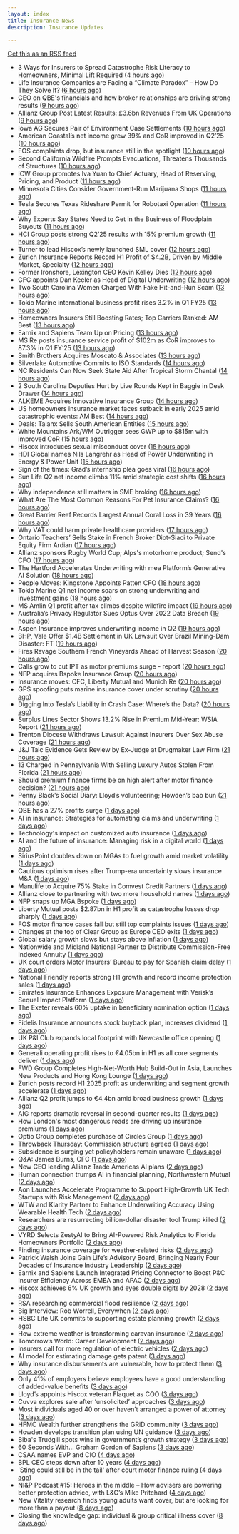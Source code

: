 ```yaml
---
layout: index
title: Insurance News
description: Insurance Updates

---
```


[Get this as an RSS feed](/insurance.rss)

<!-- news_marker starts -->
- 3 Ways for Insurers to Spread Catastrophe Risk Literacy to Homeowners, Minimal Lift Required ([4 hours ago](https://www.insurancejournal.com/blogs/cotality/2025/08/08/834825.htm))
- Life Insurance Companies are Facing a “Climate Paradox” – How Do They Solve It? ([6 hours ago](https://insurance-edge.net/2025/08/08/life-insurance-companies-are-facing-a-climate-paradox-how-do-they-solve-it/))
- CEO on QBE's financials and how broker relationships are driving strong results ([9 hours ago](https://www.insurancebusinessmag.com/uk/news/breaking-news/ceo-on-qbes-financials-and-how-broker-relationships-are-driving-strong-results-545610.aspx))
- Allianz Group Post Latest Results: £3.6bn Revenues From UK Operations ([9 hours ago](https://insurance-edge.net/2025/08/08/allianz-group-post-latest-results-3-6bn-revenues-from-uk-operations/))
- Iowa AG Secures Pair of Environment Case Settlements ([10 hours ago](https://www.insurancejournal.com/news/midwest/2025/08/08/835081.htm))
- American Coastal’s net income grew 39% and CoR improved in Q2’25 ([10 hours ago](https://www.reinsurancene.ws/american-coastals-net-income-grew-39-and-cor-improved-in-q225/))
- FOS complaints drop, but insurance still in the spotlight ([10 hours ago](https://www.insurancebusinessmag.com/uk/news/breaking-news/fos-complaints-drop-but-insurance-still-in-the-spotlight-545600.aspx))
- Second California Wildfire Prompts Evacuations, Threatens Thousands of Structures ([10 hours ago](https://www.insurancejournal.com/news/west/2025/08/08/835082.htm))
- ICW Group promotes Iva Yuan to Chief Actuary, Head of Reserving, Pricing, and Product ([11 hours ago](https://www.reinsurancene.ws/icw-group-promotes-iva-yuan-to-chief-actuary-head-of-reserving-pricing-and-product/))
- Minnesota Cities Consider Government-Run Marijuana Shops ([11 hours ago](https://www.insurancejournal.com/news/midwest/2025/08/08/835077.htm))
- Tesla Secures Texas Rideshare Permit for Robotaxi Operation ([11 hours ago](https://www.insurancejournal.com/news/southcentral/2025/08/08/835072.htm))
- Why Experts Say States Need to Get in the Business of Floodplain Buyouts ([11 hours ago](https://www.insurancejournal.com/news/southcentral/2025/08/08/835067.htm))
- HCI Group posts strong Q2’25 results with 15% premium growth ([11 hours ago](https://www.reinsurancene.ws/hci-group-posts-strong-q225-results-with-15-premium-growth/))
- Turner to lead Hiscox’s newly launched SML cover ([12 hours ago](https://www.reinsurancene.ws/turner-to-lead-hiscoxs-newly-launched-sml-cover/))
- Zurich Insurance Reports Record H1 Profit of $4.2B, Driven by Middle Market, Specialty ([12 hours ago](https://www.insurancejournal.com/news/international/2025/08/08/835039.htm))
- Former Ironshore, Lexington CEO Kevin Kelley Dies ([12 hours ago](https://www.insurancejournal.com/news/national/2025/08/08/835052.htm))
- CFC appoints Dan Keeler as Head of Digital Underwriting ([12 hours ago](https://www.reinsurancene.ws/cfc-appoints-dan-keeler-as-head-of-digital-underwriting/))
- Two South Carolina Women Charged With Fake Hit-and-Run Scam ([13 hours ago](https://www.insurancejournal.com/news/southeast/2025/08/08/835041.htm))
- Tokio Marine international business profit rises 3.2% in Q1 FY25 ([13 hours ago](https://www.reinsurancene.ws/tokio-marine-international-business-profit-rises-3-2-in-q1-fy25/))
- Homeowners Insurers Still Boosting Rates; Top Carriers Ranked: AM Best ([13 hours ago](https://www.insurancejournal.com/news/national/2025/08/08/835044.htm))
- Earnix and Sapiens Team Up on Pricing ([13 hours ago](https://insurance-edge.net/2025/08/08/earnix-and-sapiens-team-up-on-pricing/))
- MS Re posts insurance service profit of $102m as CoR improves to 87.3% in Q1 FY’25 ([13 hours ago](https://www.reinsurancene.ws/ms-re-posts-insurance-service-profit-of-102m-as-cor-improves-to-87-3-in-q1-fy25/))
- Smith Brothers Acquires Moscato & Associates ([13 hours ago](https://www.insurancejournal.com/news/east/2025/08/08/835031.htm))
- Silverlake Automotive Commits to ISO Standards ([14 hours ago](https://insurance-edge.net/2025/08/08/silverlake-automotive-commits-to-iso-standards/))
- NC Residents Can Now Seek State Aid After Tropical Storm Chantal ([14 hours ago](https://www.insurancejournal.com/news/southeast/2025/08/08/835028.htm))
- 2 South Carolina Deputies Hurt by Live Rounds Kept in Baggie in Desk Drawer ([14 hours ago](https://www.insurancejournal.com/news/southeast/2025/08/08/835022.htm))
- ALKEME Acquires Innovative Insurance Group ([14 hours ago](https://www.insurancejournal.com/news/east/2025/08/08/835024.htm))
- US homeowners insurance market faces setback in early 2025 amid catastrophic events: AM Best ([14 hours ago](https://www.reinsurancene.ws/us-homeowners-insurance-market-faces-setback-in-early-2025-amid-catastrophic-events-am-best/))
- Deals: Talanx Sells South American Entities ([15 hours ago](https://insurance-edge.net/2025/08/08/deals-talanx-sells-south-american-entities/))
- White Mountains Ark/WM Outrigger sees GWP up to $815m with improved CoR ([15 hours ago](https://www.reinsurancene.ws/white-mountains-ark-wm-outrigger-sees-gwp-up-to-815m-with-improved-cor/))
- Hiscox introduces sexual misconduct cover ([15 hours ago](https://www.postonline.co.uk/commercial/7958861/hiscox-introduces-sexual-misconduct-cover))
- HDI Global names Nils Langrehr as Head of Power Underwriting in Energy & Power Unit ([15 hours ago](https://www.reinsurancene.ws/hdi-global-names-nils-langrehr-as-head-of-power-underwriting-in-energy-power-unit/))
- Sign of the times: Grad’s internship plea goes viral ([16 hours ago](https://www.postonline.co.uk/news/7958858/sign-of-the-times-grad%E2%80%99s-internship-plea-goes-viral))
- Sun Life Q2 net income climbs 11% amid strategic cost shifts ([16 hours ago](https://www.insurancebusinessmag.com/uk/news/breaking-news/sun-life-q2-net-income-climbs-11-amid-strategic-cost-shifts-545533.aspx))
- Why independence still matters in SME broking ([16 hours ago](https://www.insurancebusinessmag.com/uk/news/breaking-news/why-independence-still-matters-in-sme-broking-545531.aspx))
- What Are The Most Common Reasons For Pet Insurance Claims? ([16 hours ago](https://insurance-edge.net/2025/08/08/what-are-the-most-common-reasons-for-pet-insurance-claims/))
- Great Barrier Reef Records Largest Annual Coral Loss in 39 Years ([16 hours ago](https://www.insurancejournal.com/news/international/2025/08/08/835012.htm))
- Why VAT could harm private healthcare providers ([17 hours ago](https://ifamagazine.com/why-vat-could-harm-private-healthcare-providers/))
- Ontario Teachers’ Sells Stake in French Broker Diot-Siaci to Private Equity Firm Ardian ([17 hours ago](https://www.insurancejournal.com/news/international/2025/08/08/835009.htm))
- Allianz sponsors Rugby World Cup; Alps's motorhome product; Send's CFO ([17 hours ago](https://www.postonline.co.uk/news/7958853/allianz-sponsors-rugby-world-cup-alpss-motorhome-product-sends-cfo))
- The Hartford Accelerates Underwriting with mea Platform’s Generative AI Solution ([18 hours ago](https://www.insurtechinsights.com/the-hartford-accelerates-underwriting-with-mea-platforms-generative-ai-solution/))
- People Moves: Kingstone Appoints Patten CFO ([18 hours ago](https://www.insurancejournal.com/news/east/2025/08/08/834629.htm))
- Tokio Marine Q1 net income soars on strong underwriting and investment gains ([18 hours ago](https://www.insurancebusinessmag.com/uk/news/breaking-news/tokio-marine-q1-net-income-soars-on-strong-underwriting-and-investment-gains-545506.aspx))
- MS Amlin Q1 profit after tax climbs despite wildfire impact ([19 hours ago](https://www.insurancebusinessmag.com/uk/news/breaking-news/ms-amlin-q1-profit-after-tax-climbs-despite-wildfire-impact-545503.aspx))
- Australia’s Privacy Regulator Sues Optus Over 2022 Data Breach ([19 hours ago](https://www.insurancejournal.com/news/international/2025/08/08/835002.htm))
- Aspen Insurance improves underwriting income in Q2 ([19 hours ago](https://www.insurancebusinessmag.com/uk/news/breaking-news/aspen-insurance-improves-underwriting-income-in-q2-545500.aspx))
- BHP, Vale Offer $1.4B Settlement in UK Lawsuit Over Brazil Mining-Dam Disaster: FT ([19 hours ago](https://www.insurancejournal.com/news/international/2025/08/08/834999.htm))
- Fires Ravage Southern French Vineyards Ahead of Harvest Season ([20 hours ago](https://www.insurancejournal.com/news/international/2025/08/08/834994.htm))
- Calls grow to cut IPT as motor premiums surge - report ([20 hours ago](https://www.insurancebusinessmag.com/uk/news/auto-motor/calls-grow-to-cut-ipt-as-motor-premiums-surge--report-545497.aspx))
- NFP acquires Bspoke Insurance Group ([20 hours ago](https://www.insurancebusinessmag.com/uk/news/breaking-news/nfp-acquires-bspoke-insurance-group-545496.aspx))
- Insurance moves: CFC, Liberty Mutual and Munich Re ([20 hours ago](https://www.insurancebusinessmag.com/uk/news/breaking-news/insurance-moves-cfc-liberty-mutual-and-munich-re-545495.aspx))
- GPS spoofing puts marine insurance cover under scrutiny ([20 hours ago](https://www.insurancebusinessmag.com/uk/news/marine/gps-spoofing-puts-marine-insurance-cover-under-scrutiny-545493.aspx))
- Digging Into Tesla’s Liability in Crash Case: Where’s the Data? ([20 hours ago](https://www.insurancejournal.com/news/national/2025/08/08/834964.htm))
- Surplus Lines Sector Shows 13.2% Rise in Premium Mid-Year: WSIA Report ([21 hours ago](https://www.insurancejournal.com/news/national/2025/08/08/834974.htm))
- Trenton Diocese Withdraws Lawsuit Against Insurers Over Sex Abuse Coverage ([21 hours ago](https://www.insurancejournal.com/news/east/2025/08/08/834988.htm))
- J&J Talc Evidence Gets Review by Ex-Judge at Drugmaker Law Firm ([21 hours ago](https://www.insurancejournal.com/news/national/2025/08/08/834978.htm))
- 13 Charged in Pennsylvania With Selling Luxury Autos Stolen From Florida ([21 hours ago](https://www.insurancejournal.com/news/east/2025/08/08/834983.htm))
- Should premium finance firms be on high alert after motor finance decision? ([21 hours ago](https://www.postonline.co.uk/regulation/7958311/should-premium-finance-firms-be-on-high-alert-after-motor-finance-decision))
- Penny Black’s Social Diary: Lloyd’s volunteering; Howden’s bao bun ([21 hours ago](https://www.postonline.co.uk/people/7958082/penny-black%E2%80%99s-social-diary-lloyd%E2%80%99s-volunteering-howden%E2%80%99s-bao-bun))
- QBE has a 27% profits surge ([1 days ago](https://www.insurancebusinessmag.com/uk/news/breaking-news/qbe-has-a-27-profits-surge-545459.aspx))
- AI in insurance: Strategies for automating claims and underwriting ([1 days ago](https://www.dig-in.com/opinion/strategies-for-automating-claims-and-underwriting-with-ai))
- Technology's impact on customized auto insurance ([1 days ago](https://www.dig-in.com/opinion/how-telematics-will-customize-auto-insurance))
- AI and the future of insurance: Managing risk in a digital world ([1 days ago](https://www.dig-in.com/opinion/using-ai-to-manage-risk-in-a-digital-world))
- SiriusPoint doubles down on MGAs to fuel growth amid market volatility ([1 days ago](https://www.insurancebusinessmag.com/uk/news/breaking-news/siriuspoint-doubles-down-on-mgas-to-fuel-growth-amid-market-volatility-545405.aspx))
- Cautious optimism rises after Trump-era uncertainty slows insurance M&A ([1 days ago](https://www.insurancebusinessmag.com/uk/news/breaking-news/cautious-optimism-rises-after-trumpera-uncertainty-slows-insurance-manda-545403.aspx))
- Manulife to Acquire 75% Stake in Comvest Credit Partners ([1 days ago](https://www.insurtechinsights.com/manulife-to-acquire-75-stake-in-comvest-credit-partners/))
- Allianz close to partnering with two more household names ([1 days ago](https://www.postonline.co.uk/news/7958857/allianz-close-to-partnering-with-two-more-household-names))
- NFP snaps up MGA Bspoke ([1 days ago](https://www.postonline.co.uk/news/7958856/nfp-snaps-up-mga-bspoke))
- Liberty Mutual posts $2.87bn in H1 profit as catastrophe losses drop sharply ([1 days ago](https://www.insurancebusinessmag.com/uk/news/breaking-news/liberty-mutual-posts-2-87bn-in-h1-profit-as-catastrophe-losses-drop-sharply-545370.aspx))
- FOS motor finance cases fall but still top complaints issues ([1 days ago](https://www.postonline.co.uk/personal/7958855/fos-motor-finance-cases-fall-but-still-top-complaints-issues))
- Changes at the top of Clear Group as Europe CEO exits ([1 days ago](https://www.postonline.co.uk/news/7958854/changes-at-the-top-of-clear-group-as-europe-ceo-exits))
- Global salary growth slows but stays above inflation ([1 days ago](https://www.insurancebusinessmag.com/uk/news/breaking-news/global-salary-growth-slows-but-stays-above-inflation-545395.aspx))
- Nationwide and Midland National Partner to Distribute Commission-Free Indexed Annuity ([1 days ago](https://www.insurtechinsights.com/nationwide-and-midland-national-partner-to-distribute-commission-free-indexed-annuity/))
- UK court orders Motor Insurers’ Bureau to pay for Spanish claim delay ([1 days ago](https://www.insurancebusinessmag.com/uk/news/claims/uk-court-orders-motor-insurers-bureau-to-pay-for-spanish-claim-delay-545354.aspx))
- National Friendly reports strong H1 growth and record income protection sales ([1 days ago](https://ifamagazine.com/national-friendly-reports-strong-h1-growth-and-record-income-protection-sales/))
- Emirates Insurance Enhances Exposure Management with Verisk’s Sequel Impact Platform ([1 days ago](https://www.insurtechinsights.com/emirates-insurance-enhances-exposure-management-with-verisks-sequel-impact-platform/))
- The Exeter reveals 60% uptake in beneficiary nomination option ([1 days ago](https://ifamagazine.com/the-exeter-reveals-60-uptake-in-beneficiary-nomination-option/))
- Fidelis Insurance announces stock buyback plan, increases dividend ([1 days ago](https://www.insurancebusinessmag.com/uk/news/breaking-news/fidelis-insurance-announces-stock-buyback-plan-increases-dividend-545349.aspx))
- UK P&I Club expands local footprint with Newcastle office opening ([1 days ago](https://www.insurancebusinessmag.com/uk/news/marine/uk-pandi-club-expands-local-footprint-with-newcastle-office-opening-545347.aspx))
- Generali operating profit rises to €4.05bn in H1 as all core segments deliver ([1 days ago](https://www.insurancebusinessmag.com/uk/news/breaking-news/generali-operating-profit-rises-to-4-05bn-in-h1-as-all-core-segments-deliver-545343.aspx))
- FWD Group Completes High-Net-Worth Hub Build-Out in Asia, Launches New Products and Hong Kong Lounge ([1 days ago](https://www.insurtechinsights.com/fwd-group-completes-high-net-worth-hub-build-out-in-asia-launches-new-products-and-hong-kong-lounge/))
- Zurich posts record H1 2025 profit as underwriting and segment growth accelerate ([1 days ago](https://www.insurancebusinessmag.com/uk/news/breaking-news/zurich-posts-record-h1-2025-profit-as-underwriting-and-segment-growth-accelerate-545335.aspx))
- Allianz Q2 profit jumps to €4.4bn amid broad business growth ([1 days ago](https://www.insurancebusinessmag.com/uk/news/breaking-news/allianz-q2-profit-jumps-to-4-4bn-amid-broad-business-growth-545328.aspx))
- AIG reports dramatic reversal in second-quarter results ([1 days ago](https://www.insurancebusinessmag.com/uk/news/breaking-news/aig-reports-dramatic-reversal-in-secondquarter-results-545317.aspx))
- How London's most dangerous roads are driving up insurance premiums ([1 days ago](https://www.insurancebusinessmag.com/uk/news/auto-motor/how-londons-most-dangerous-roads-are-driving-up-insurance-premiums-545316.aspx))
- Optio Group completes purchase of Circles Group ([1 days ago](https://www.insurancebusinessmag.com/uk/news/breaking-news/optio-group-completes-purchase-of-circles-group-545312.aspx))
- Throwback Thursday: Commission structure agreed ([1 days ago](https://www.postonline.co.uk/broker/7956760/throwback-thursday-commission-structure-agreed))
- Subsidence is surging yet policyholders remain unaware ([1 days ago](https://www.postonline.co.uk/claims/7958244/subsidence-is-surging-yet-policyholders-remain-unaware))
- Q&A: James Burns, CFC ([1 days ago](https://www.postonline.co.uk/technology/7957874/qa-james-burns-cfc))
- New CEO leading Allianz Trade Americas AI plans ([2 days ago](https://www.dig-in.com/news/new-ceo-leading-allianz-trade-americas-ai-plans))
- Human connection trumps AI in financial planning, Northwestern Mutual ([2 days ago](https://www.dig-in.com/news/americans-prefer-human-financial-advisors-over-ai))
- Aon Launches Accelerate Programme to Support High-Growth UK Tech Startups with Risk Management ([2 days ago](https://www.insurtechinsights.com/aon-launches-accelerate-programme-to-support-high-growth-uk-tech-startups-with-risk-management/))
- WTW and Klarity Partner to Enhance Underwriting Accuracy Using Wearable Health Tech ([2 days ago](https://www.insurtechinsights.com/wtw-and-klarity-partner-to-enhance-underwriting-accuracy-using-wearable-health-tech/))
- Researchers are resurrecting billion-dollar disaster tool Trump killed ([2 days ago](https://www.dig-in.com/articles/researchers-are-resurrecting-billion-dollar-disaster-tool-trump-killed))
- VYRD Selects ZestyAI to Bring AI-Powered Risk Analytics to Florida Homeowners Portfolio ([2 days ago](https://www.insurtechinsights.com/vyrd-selects-zestyai-to-bring-ai-powered-risk-analytics-to-florida-homeowners-portfolio/))
- Finding insurance coverage for weather-related risks ([2 days ago](https://www.dig-in.com/podcast/finding-insurance-coverage-for-weather-related-risks))
- Patrick Walsh Joins Gain Life’s Advisory Board, Bringing Nearly Four Decades of Insurance Industry Leadership ([2 days ago](https://www.insurtechinsights.com/patrick-walsh-joins-gain-lifes-advisory-board-bringing-nearly-four-decades-of-insurance-industry-leadership/))
- Earnix and Sapiens Launch Integrated Pricing Connector to Boost P&C Insurer Efficiency Across EMEA and APAC ([2 days ago](https://www.insurtechinsights.com/earnix-and-sapiens-launch-integrated-pricing-connector-to-boost-pc-insurer-efficiency-across-emea-and-apac/))
- Hiscox achieves 6% UK growth and eyes double digits by 2028 ([2 days ago](https://www.postonline.co.uk/commercial/7958852/hiscox-achieves-6-uk-growth-and-eyes-double-digits-by-2028))
- RSA researching commercial flood resilience ([2 days ago](https://www.postonline.co.uk/commercial/7958851/rsa-researching-commercial-flood-resilience))
- Big Interview: Rob Worrell, Everywhen ([2 days ago](https://www.postonline.co.uk/broker/7958100/big-interview-rob-worrell-everywhen))
- HSBC Life UK commits to supporting estate planning growth ([2 days ago](https://ifamagazine.com/hsbc-life-uk-commits-to-supporting-estate-planning-growth/))
- How extreme weather is transforming caravan insurance ([2 days ago](https://www.postonline.co.uk/personal/7957924/how-extreme-weather-is-transforming-caravan-insurance))
- Tomorrow’s World: Career Development ([2 days ago](https://www.postonline.co.uk/people/7958152/tomorrow%E2%80%99s-world-career-development))
- Insurers call for more regulation of electric vehicles ([2 days ago](https://www.postonline.co.uk/personal/7958024/insurers-call-for-more-regulation-of-electric-vehicles))
- AI model for estimating damage gets patent ([3 days ago](https://www.dig-in.com/news/ai-model-for-estimating-damage-gets-patent))
- Why insurance disbursements are vulnerable, how to protect them ([3 days ago](https://www.dig-in.com/opinion/insurance-disbursements-are-vulnerable-how-to-protect-them))
- Only 41% of employers believe employees have a good understanding of added-value benefits ([3 days ago](https://ifamagazine.com/only-41-of-employers-believe-employees-have-a-good-understanding-of-added-value-benefits/))
- Lloyd’s appoints Hiscox veteran Flaquet as COO ([3 days ago](https://www.postonline.co.uk/lloyd%E2%80%99slondon/7958317/lloyd%E2%80%99s-appoints-hiscox-veteran-flaquet-as-coo))
- Cuvva explores sale after ‘unsolicited’ approaches ([3 days ago](https://www.postonline.co.uk/news/7958316/cuvva-explores-sale-after-%E2%80%98unsolicited%E2%80%99-approaches))
- Most individuals aged 40 or over haven’t arranged a power of attorney ([3 days ago](https://ifamagazine.com/most-individuals-aged-40-or-over-havent-arranged-a-power-of-attorney/))
- HFMC Wealth further strengthens the GRiD community ([3 days ago](https://ifamagazine.com/hfmc-wealth-further-strengthens-the-grid-community/))
- Howden develops transition plan using UN guidance ([3 days ago](https://www.postonline.co.uk/broker/7958296/howden-develops-transition-plan-using-un-guidance))
- Biba's Trudgill spots wins in government’s growth strategy ([3 days ago](https://www.postonline.co.uk/regulation/7958302/bibas-trudgill-spots-wins-in-government%E2%80%99s-growth-strategy))
- 60 Seconds With… Graham Gordon of Sapiens ([3 days ago](https://www.postonline.co.uk/people/7957970/60-seconds-with%E2%80%A6-graham-gordon-of-sapiens))
- CSAA names EVP and CIO ([4 days ago](https://www.dig-in.com/news/csaa-names-evp-and-cio))
- BPL CEO steps down after 10 years ([4 days ago](https://www.postonline.co.uk/broker/7958312/bpl-ceo-steps-down-after-10-years))
- 'Sting could still be in the tail' after court motor finance ruling ([4 days ago](https://www.postonline.co.uk/news/7958304/sting-could-still-be-in-the-tail-after-court-motor-finance-ruling))
- NI&P Podcast #15: Heroes in the middle – How advisers are powering better protection advice, with L&G’s Mike Pritchard ([4 days ago](https://ifamagazine.com/nip-podcast-15-heroes-in-the-middle-how-advisers-are-powering-better-protection-advice-with-lgs-mike-pritchard/))
- New Vitality research finds young adults want cover, but are looking for more than a payout ([8 days ago](https://ifamagazine.com/new-vitality-research-finds-young-adults-want-cover-but-are-looking-for-more-than-a-payout/))
- Closing the knowledge gap: individual & group critical illness cover ([8 days ago](https://ifamagazine.com/closing-the-knowledge-gap-individual-group-critical-illness-cover/))

<!-- news_marker ends -->